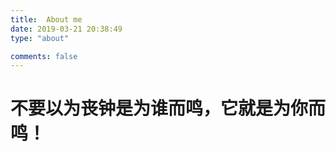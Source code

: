 ```yaml
---
title:  About me
date: 2019-03-21 20:38:49
type: "about"

comments: false
---
```


# 不要以为丧钟是为谁而鸣，它就是为你而鸣！